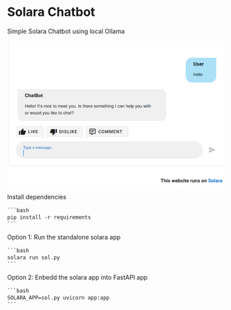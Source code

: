 # Solara Chatbot 

Simple Solara Chatbot using local Ollama

<div align="center">
    <img src="docs/imgs/chatbot-gui.png" alt="Chatbot GUI" width="500"/>
</div>


Install dependencies

    ```bash
    pip install -r requirements
    ```

Option 1: Run the standalone solara app

    ```bash
    solara run sol.py 
    ```

Option 2: Enbedd the solara app into FastAPI app

    ```bash
    SOLARA_APP=sol.py uvicorn app:app
    ```
